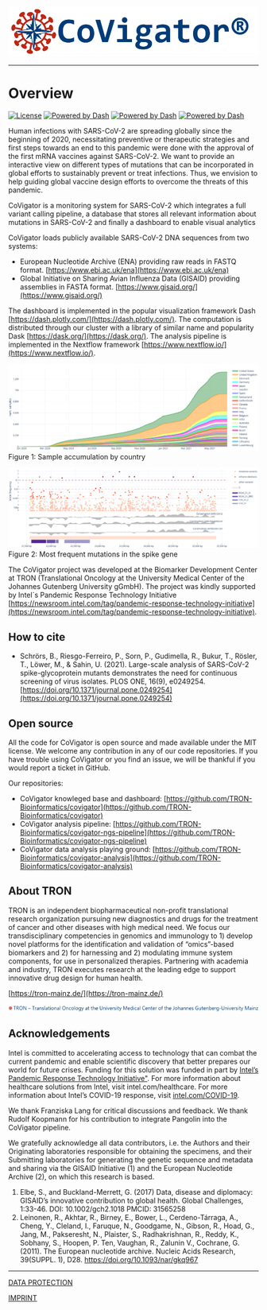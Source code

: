 ![CoVigator logo](../figures/CoVigator_logo_txt_reg_no_bg.png "CoVigator logo")

-----------------

# Overview

[![License](https://img.shields.io/badge/license-MIT-green)](https://opensource.org/licenses/MIT)
[![Powered by Dash](https://img.shields.io/badge/powered%20by-Dash-orange.svg?style=flat&colorA=E1523D&colorB=007D8A)](https://dash.plotly.com/)
[![Powered by Dash](https://img.shields.io/badge/powered%20by-Dask-orange.svg?style=flat&colorA=E1523D&colorB=007D8A)](https://dask.org/)
[![Powered by Dash](https://img.shields.io/badge/powered%20by-Nextflow-orange.svg?style=flat&colorA=E1523D&colorB=007D8A)](https://nextflow.io/)

Human infections with SARS-CoV-2 are spreading globally since the beginning of 2020, necessitating preventive or 
therapeutic strategies and first steps towards an end to this pandemic were done with the approval of the first mRNA 
vaccines against SARS-CoV-2. We want to provide an interactive view on different types of mutations that can be 
incorporated in global efforts to sustainably prevent or treat infections. Thus, we envision to help guiding global 
vaccine design efforts to overcome the threats of this pandemic.

CoVigator is a monitoring system for SARS-CoV-2 which integrates a full variant calling pipeline, 
a database that stores all relevant information about mutations in SARS-CoV-2 and finally a dashboard to enable 
visual analytics

CoVigator loads publicly available SARS-CoV-2 DNA sequences from two systems:

* European Nucleotide Archive (ENA) providing raw reads in FASTQ format. [https://www.ebi.ac.uk/ena](https://www.ebi.ac.uk/ena)
* Global Initiative on Sharing Avian Influenza Data (GISAID) providing assemblies in FASTA format. [https://www.gisaid.org/](https://www.gisaid.org/)

The dashboard is implemented in the popular visualization framework Dash [https://dash.plotly.com/](https://dash.plotly.com/). 
The computation is distributed through our cluster with a library of similar name and popularity Dask [https://dask.org/](https://dask.org/).
The analysis pipeline is implemented in the Nextflow framework [https://www.nextflow.io/](https://www.nextflow.io/).

![CoVigator sample accumulation](../figures/screenshot_samples_by_country.png "CoVigator sample accumulation")
  Figure 1: Sample accumulation by country

![CoVigator gene S view](../figures/screenshot_gene_view.png "CoVigator gene S view")
  Figure 2: Most frequent mutations in the spike gene


The CoVigator project was developed at the Biomarker Development Center at 
TRON (Translational Oncology at the University Medical Center of the Johannes Gutenberg University gGmbH). 
The project was kindly supported by Intel´s Pandemic Response Technology Initiative 
[https://newsroom.intel.com/tag/pandemic-response-technology-initiative](https://newsroom.intel.com/tag/pandemic-response-technology-initiative).

## How to cite

* Schrörs, B., Riesgo-Ferreiro, P., Sorn, P., Gudimella, R., Bukur, T., Rösler, T., Löwer, M., & Sahin, U. (2021). 
  Large-scale analysis of SARS-CoV-2 spike-glycoprotein mutants demonstrates the need for continuous screening of virus 
  isolates. PLOS ONE, 16(9), e0249254. [https://doi.org/10.1371/journal.pone.0249254](https://doi.org/10.1371/journal.pone.0249254)

## Open source

All the code for CoVigator is open source and made available under the MIT license. 
We welcome any contribution in any of our code repositories. If you have trouble using CoVigator or you find an issue, 
we will be thankful if you would report a ticket in GitHub.

Our repositories:
* CoVigator knowleged base and dashboard: [https://github.com/TRON-Bioinformatics/covigator](https://github.com/TRON-Bioinformatics/covigator)
* CoVigator analysis pipeline: [https://github.com/TRON-Bioinformatics/covigator-ngs-pipeline](https://github.com/TRON-Bioinformatics/covigator-ngs-pipeline)
* CoVigator data analysis playing ground: [https://github.com/TRON-Bioinformatics/covigator-analysis](https://github.com/TRON-Bioinformatics/covigator-analysis)

## About TRON

TRON is an independent biopharmaceutical non-profit translational research organization pursuing 
new diagnostics and drugs for the treatment of cancer and other diseases with high medical need. 
We focus our transdisciplinary competencies in genomics and immunology to 1) develop novel platforms for the 
identification and validation of “omics”-based biomarkers and 2) for harnessing and 2) modulating immune system 
components, for use in personalized therapies. 
Partnering with academia and industry, TRON executes research at the leading edge to support innovative drug design 
for human health.

[https://tron-mainz.de/](https://tron-mainz.de/)

![TRON logo](../figures/tron_logo_no_bg.png "TRON logo")

## Acknowledgements

Intel is committed to accelerating access to technology that can combat the current pandemic and enable scientific 
discovery that better prepares our world for future crises. Funding for this solution was funded in part by
[Intel’s Pandemic Response Technology Initiative"](https://newsroom.intel.com/news/intel-commits-technology-response-combat-coronavirus/). 
For more information about healthcare solutions from Intel, visit intel.com/healthcare. 
For more information about Intel’s COVID-19 response, visit 
[intel.com/COVID-19](https://www.intel.com/content/www/us/en/corporate-responsibility/covid-19-response.html).

We thank Franziska Lang for critical discussions and feedback. We thank Rudolf Koopmann for his contribution to 
integrate Pangolin into the CoVigator pipeline.

We gratefully acknowledge all data contributors, i.e. the Authors and their Originating laboratories responsible for 
obtaining the specimens, and their Submitting laboratories for generating the genetic sequence and metadata and sharing 
via the GISAID Initiative (1) and the European Nucleotide Archive (2), on which this research is based.

1) Elbe, S., and Buckland-Merrett, G. (2017) Data, disease and diplomacy: GISAID’s innovative contribution to global 
   health. Global Challenges, 1:33-46. DOI: 10.1002/gch2.1018 PMCID: 31565258
2) Leinonen, R., Akhtar, R., Birney, E., Bower, L., Cerdeno-Tárraga, A., Cheng, Y., Cleland, I., Faruque, N., 
   Goodgame, N., Gibson, R., Hoad, G., Jang, M., Pakseresht, N., Plaister, S., Radhakrishnan, R., Reddy, K., 
   Sobhany, S., Hoopen, P. Ten, Vaughan, R., Zalunin V., Cochrane, G. (2011). The European nucleotide archive. 
   Nucleic Acids Research, 39(SUPPL. 1), D28. https://doi.org/10.1093/nar/gkq967


------------------------

[DATA PROTECTION](href="https://tron-mainz.de/data-protection/)

[IMPRINT](https://tron-mainz.de/imprint/)
